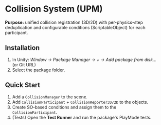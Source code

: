 # Collision System (UPM)

**Purpose:** unified collision registration (3D/2D) with per-physics-step deduplication and configurable conditions (ScriptableObject) for each participant.

## Installation
1. In Unity: *Window → Package Manager → + → Add package from disk...* (or Git URL)
2. Select the package folder.

## Quick Start
1. Add a `CollisionManager` to the scene.
2. Add `CollisionParticipant` + `CollisionReporter3D/2D` to the objects.
3. Create SO-based conditions and assign them to the `CollisionParticipant`.
4. (Tests) Open the **Test Runner** and run the package's PlayMode tests.  
